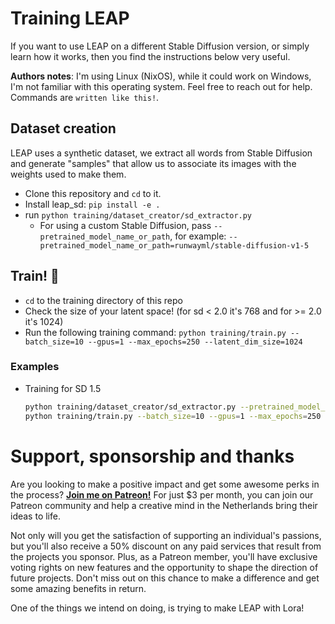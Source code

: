 # Training LEAP

If you want to use LEAP on a different Stable Diffusion version, or simply learn how it works, then you find the instructions below very useful.

**Authors notes**: I'm using Linux (NixOS), while it could work on Windows, I'm not familiar with this operating system. Feel free to reach out for help. Commands are `written like this!`.

## Dataset creation

LEAP uses a synthetic dataset, we extract all words from Stable Diffusion and generate "samples" that allow us to associate its images with the weights used to make them.

- Clone this repository and `cd` to it.
- Install leap_sd: `pip install -e .`
- run `python training/dataset_creator/sd_extractor.py`
    - For using a custom Stable Diffusion, pass `--pretrained_model_name_or_path`, for example: `--pretrained_model_name_or_path=runwayml/stable-diffusion-v1-5`

## Train! 🐲

- `cd` to the training directory of this repo
- Check the size of your latent space! (for sd < 2.0 it's 768 and for >= 2.0 it's 1024)
- Run the following training command: `python training/train.py --batch_size=10 --gpus=1 --max_epochs=250 --latent_dim_size=1024`

### Examples

- Training for SD 1.5
    
    ```bash
    python training/dataset_creator/sd_extractor.py --pretrained_model_name_or_path=runwayml/stable-diffusion-v1-5
    python training/train.py --batch_size=10 --gpus=1 --max_epochs=250 --latent_dim_size=768
    ``` 

# Support, sponsorship and thanks

Are you looking to make a positive impact and get some awesome perks in the process? **[Join me on Patreon!](https://www.patreon.com/emerald_show)** For just $3 per month, you can join our Patreon community and help a creative mind in the Netherlands bring their ideas to life.

Not only will you get the satisfaction of supporting an individual's passions, but you'll also receive a 50% discount on any paid services that result from the projects you sponsor. Plus, as a Patreon member, you'll have exclusive voting rights on new features and the opportunity to shape the direction of future projects. Don't miss out on this chance to make a difference and get some amazing benefits in return.

One of the things we intend on doing, is trying to make LEAP with Lora!
